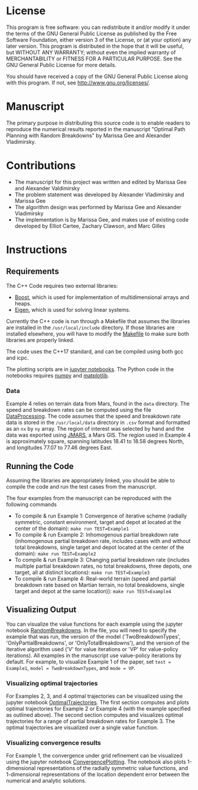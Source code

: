 # License
This program is free software: you can redistribute it and/or modify it under the terms of the GNU General Public License as published by the Free Software Foundation, either version 3 of the License, or (at your option) any later version. This program is distributed in the hope that it will be useful, but WITHOUT ANY WARRANTY; without even the implied warranty of MERCHANTABILITY or FITNESS FOR A PARTICULAR PURPOSE. See the GNU General Public License for more details.

You should have received a copy of the GNU General Public License along with this program. If not, see http://www.gnu.org/licenses/.

# Manuscript
The primary purpose in distributing this source code is to enable readers to reproduce the numerical results reported in the manuscript "Optimal Path Planning with Random Breakdowns" by Marissa Gee and Alexander Vladimirsky.


# Contributions
* The manuscript for this project was written and edited by Marissa Gee and Alexander Valdimirsky
* The problem statement was developed by Alexander Vladimirsky and Marissa Gee
* The algorithm design was performed by Marissa Gee and Alexander Vladimirsky
* The implementation is by Marissa Gee, and makes use of existing code developed by Elliot Cartee, Zachary Clawson, and Marc Gilles


# Instructions
## Requirements
The C++ Code requires two external libraries:
* [Boost](http://www.boost.org/), which is used for implementation of multidimensional arrays and heaps.
* [Eigen](http://eigen.tuxfamily.org/index.php?title=Main_Page), which is used for solving linear systems.

Currently the C++ code is run through a Makefile that assumes the libraries are installed in the `/usr/local/include` directory.
If those libraries are installed elsewhere, you will have to modify the [Makefile](https://github.com/eikonal-equation/Random_Breakdowns/blob/main/Makefile) to make sure both libraries are properly linked.

The code uses the C++17 standard, and can be compiled using both gcc and icpc.

The plotting scripts are in [jupyter notebooks](https://jupyter.org/).
The Python code in the notebooks requires [numpy](https://numpy.org/) and [matplotlib](https://matplotlib.org/).

### Data
Example 4 relies on terrain data from Mars, found in the `data` directory. The speed and breakdown rates can be computed using the file [DataProcessing](https://github.com/eikonal-equation/Random_Breakdowns/blob/main/src/DataProcessing.m). The code assumes that the speed and breakdown rate data is stored in the `/usr/local/data` directory in `.csv` format and formatted as an `nx` by `ny` array. The region of interest was selected by hand and the data was exported using [JMARS](https://jmars.asu.edu/), a Mars GIS. The region used in Example 4 is approximately square, spanning latitudes  18.41 to 18.58 degrees North, and longitudes 77.07 to 77.46 degrees East.

## Running the Code
Assuming the libraries are appropriately linked, you should be able to compile the code and run the test cases from the manuscript.

The four examples from the manuscript can be reproduced with the following commands
* To compile & run Example 1: Convergence of iterative scheme (radially symmetric, constant environment, target and depot at located at the center of the domain):
` make run TEST=Example1 `
* To compile & run Example 2: Inhomogenous partial breakdown rate (inhomogenous partial breakdown rate, includes cases with and without total breakdowns, single target and depot located at the center of the domain):
` make run TEST=Example2 `
* To compile & run Example 3: Changing partial breakdown rate (includes multiple partial breakdown rates, no total breakdowns, three depots, one target, all at distinct locations):
` make run TEST=Example3 `
* To compile & run Example 4: Real-world terrain (speed and partial breakdown rate based on Martian terrain, no total breakdowns, single target and depot at the same location)):
` make run TEST=Example4 `


## Visualizing Output
You can visualize the value functions for each example using the jupyter notebook [RandomBreakdowns](https://github.com/eikonal-equation/Random_Breakdowns/blob/main/plotting/RandomBreakdowns.ipynb). In the file, you will need to specify the example that was run, the version of the model ('TwoBreakdownTypes', 'OnlyPartialBreakdowns', or 'OnlyTotalBreakdowns'), and the version of the iterative algorithm used ('V' for value iterations or 'VP' for value-policy iterations). All examples in the manuscript use value-policy iterations by default. For example, to visualize Example 1 of the paper, set `test = Example1`, `model = TwoBreakdownTypes`, and `mode = VP`.

### Visualizing optimal trajectories
For Examples 2, 3, and 4 optimal trajectories can be visualized using the jupyter notebook [OptimalTrajectories](https://github.com/eikonal-equation/Random_Breakdowns/blob/main/plotting/OptimalTrajectories.ipynb). The first section computes and plots optimal trajectories for Example 2 or Example 4 (with the example specified as outlined above). The second section computes and visualizes optimal trajectories for a range of partial breakdown rates for Example 3. The optimal trajectories are visualized over a single value function.

### Visualizing convergence results
For Example 1, the convergence under grid refinement can be visualized using the jupyter notebook [ConvergencePlotting](https://github.com/eikonal-equation/Random_Breakdowns/blob/main/plotting/ConvergencePlotting.ipynb). The notebook also plots 1-dimensional representations of the radially symmetric value functions, and 1-dimensional representations of the location dependent error between the numerical and analytic solutions.